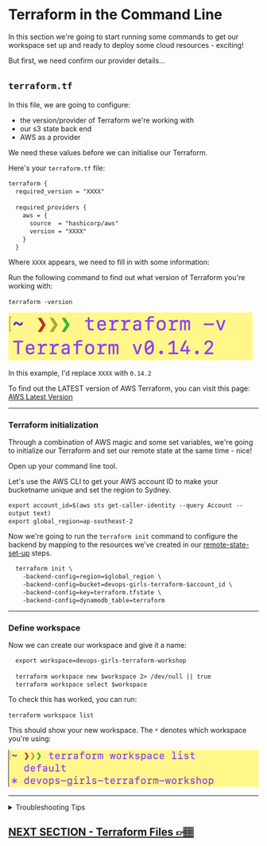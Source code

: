 # Terraform in the Command Line

In this section we're going to start running some commands to get our workspace set up and ready to deploy some cloud resources - exciting!

But first, we need confirm our provider details...

## `terraform.tf`

In this file, we are going to configure:

- the version/provider of Terraform we're working with
- our s3 state back end
- AWS as a provider

We need these values before we can initialise our Terraform.

Here's your `terraform.tf` file:

```
terraform {
  required_version = "XXXX"

  required_providers {
    aws = {
      source  = "hashicorp/aws"
      version = "XXXX"
    }
  }

```

Where `XXXX` appears, we need to fill in with some information:

Run the following command to find out what version of Terraform you're working with:

`terraform -version`

![terraform version](../images/terraform-version.png)

In this example, I'd replace `XXXX` with `0.14.2`

To find out the LATEST version of AWS Terraform, you can visit this page: [AWS Latest Version](https://registry.terraform.io/providers/hashicorp/aws/latest)

---

### Terraform initialization

Through a combination of AWS magic and some set variables, we're going to initialize our Terraform and set our remote state at the same time - nice!

Open up your command line tool.

Let's use the AWS CLI to get your AWS account ID to make your bucketname unique and set the region to Sydney.

```
export account_id=$(aws sts get-caller-identity --query Account --output text)
export global_region=ap-southeast-2
```

Now we're going to run the `terraform init` command to configure the backend by mapping to the resources we've created in our [remote-state-set-up](04-remote-state-set-up.md) steps. 

```
  terraform init \
    -backend-config=region=$global_region \
    -backend-config=bucket=devops-girls-terraform-$account_id \
    -backend-config=key=terraform.tfstate \
    -backend-config=dynamodb_table=terraform
```

---


### Define workspace

Now we can create our workspace and give it a name:

```
  export workspace=devops-girls-terraform-workshop

  terraform workspace new $workspace 2> /dev/null || true
  terraform workspace select $workspace
```

To check this has worked, you can run:

`terraform workspace list`

This should show your new workspace. The `*` denotes which workspace you're using:

![terraform workspace list](../images/workspace-list.png)


--- 

<details><summary>Troubleshooting Tips</summary><p>

You'll face some issues if your initialization details don't match your backend you've created:

This needs to match the **s3 Bucket** you created in your [Remote State Stack](../remote_state/stack.yaml)

`-backend-config=bucket=devops-girls-terraform-$account_id \` 


This needs to match the **DynamoDB table** name you created in your [Remote State Stack](../remote_state/stack.yaml)

`-backend-config=dynamodb_table=terraform` 

</p></details>


## [NEXT SECTION - Terraform Files 👉🏽](05-terraform-files.md)
